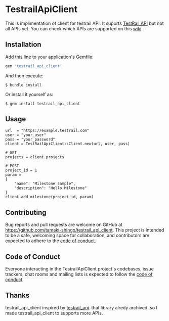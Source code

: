 # TestrailApiClient

This is implimentation of client for testrail API.
It suports [TestRail API](https://www.gurock.com/testrail/docs/api/reference) but not all APIs yet.
You can check which APIs are supported on this [wiki](https://github.com/tamaki-shingo/testrail_api_client/wiki/Support-API).

## Installation

Add this line to your application's Gemfile:

```ruby
gem 'testrail_api_client'
```

And then execute:

    $ bundle install

Or install it yourself as:

    $ gem install testrail_api_client

## Usage

```
url  = "https://example.testrail.com"
user = "your_user"
pass = "your_password"
client = TestRailApiClient::Client.new(url, user, pass)

# GET
projects = client.projects

# POST
project_id = 1
param = 
{
    "name": "Milestone sample",
    "description": "Hello Milestone"
}
client.add_milestone(project_id, param)
```

<!-- ## Development

After checking out the repo, run `bin/setup` to install dependencies. Then, run `rake spec` to run the tests. You can also run `bin/console` for an interactive prompt that will allow you to experiment.

To install this gem onto your local machine, run `bundle exec rake install`. To release a new version, update the version number in `version.rb`, and then run `bundle exec rake release`, which will create a git tag for the version, push git commits and tags, and push the `.gem` file to [rubygems.org](https://rubygems.org). -->

## Contributing

Bug reports and pull requests are welcome on GitHub at https://github.com/tamaki-shingo/testrail_api_client. This project is intended to be a safe, welcoming space for collaboration, and contributors are expected to adhere to the [code of conduct](https://github.com/tamaki-shingo/testrail_api_client/blob/master/CODE_OF_CONDUCT.md).


## Code of Conduct

Everyone interacting in the TestrailApiClient project's codebases, issue trackers, chat rooms and mailing lists is expected to follow the [code of conduct](https://github.com/tamaki-shingo/testrail_api_client/blob/master/CODE_OF_CONDUCT.md).


## Thanks
testrail_api_client inspired by [testrail_api](https://github.com/kirillzh/testrail_api).
that library alredy archived. so I made testrail_api_client to supports more APIs.